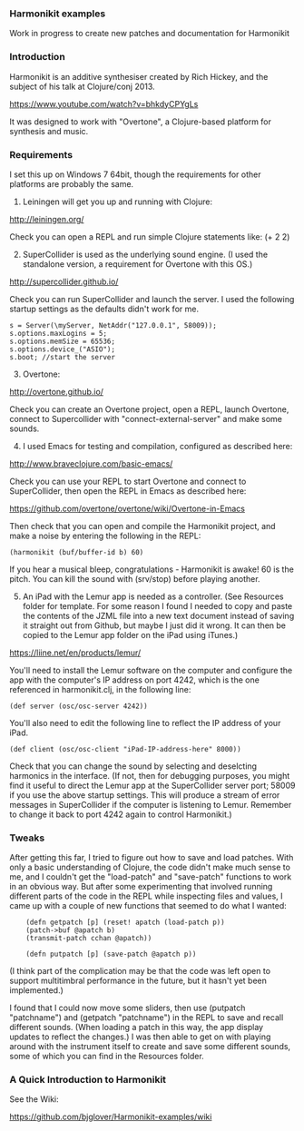 ### Harmonikit examples

Work in progress to create new patches and documentation for Harmonikit




### Introduction

Harmonikit is an additive synthesiser created by Rich Hickey, and the subject of his talk at Clojure/conj 2013.

https://www.youtube.com/watch?v=bhkdyCPYgLs

It was designed to work with "Overtone", a Clojure-based platform for synthesis and music.




### Requirements

I set this up on Windows 7 64bit, though the requirements for other platforms are probably the same.

1) Leiningen will get you up and running with Clojure:

http://leiningen.org/

Check you can open a REPL and run simple Clojure statements like: (+ 2 2)


2) SuperCollider is used as the underlying sound engine. (I used the standalone version, a requirement for Overtone with this OS.)

http://supercollider.github.io/

Check you can run SuperCollider and launch the server. I used the following startup settings as the defaults didn't work for me.

    s = Server(\myServer, NetAddr("127.0.0.1", 58009));
    s.options.maxLogins = 5;
    s.options.memSize = 65536;
    s.options.device_("ASIO");
    s.boot; //start the server

3) Overtone:

http://overtone.github.io/

Check you can create an Overtone project, open a REPL, launch Overtone, connect to Supercollider with "connect-external-server" and make some sounds.


4) I used Emacs for testing and compilation, configured as described here:

http://www.braveclojure.com/basic-emacs/

Check you can use your REPL to start Overtone and connect to SuperCollider, then open the REPL in Emacs as described here:

https://github.com/overtone/overtone/wiki/Overtone-in-Emacs

Then check that you can open and compile the Harmonikit project, and make a noise by entering the following in the REPL:

    (harmonikit (buf/buffer-id b) 60)
    
If you hear a musical bleep, congratulations - Harmonikit is awake! 60 is the pitch. You can kill the sound with (srv/stop) before playing another.


5) An iPad with the Lemur app is needed as a controller. (See Resources folder for template. For some reason I found I needed to copy and paste the contents of the JZML file into a new text document instead of saving it straight out from Github, but maybe I just did it wrong. It can then be copied to the Lemur app folder on the iPad using iTunes.) 

https://liine.net/en/products/lemur/

You'll need to install the Lemur software on the computer and configure the app with the computer's IP address on port 4242, which is the one referenced in harmonikit.clj, in the following line:

    (def server (osc/osc-server 4242))

You'll also need to edit the following line to reflect the IP address of your iPad.

    (def client (osc/osc-client "iPad-IP-address-here" 8000))

Check that you can change the sound by selecting and deselcting harmonics in the interface. (If not, then for debugging purposes, you might find it useful to direct the Lemur app at the SuperCollider server port; 58009 if you use the above startup settings. This will produce a stream of error messages in SuperCollider if the computer is listening to Lemur. Remember to change it back to port 4242 again to control Harmonikit.)

### Tweaks

After getting this far, I tried to figure out how to save and load patches. With only a basic understanding of Clojure, the code didn't make much sense to me, and I couldn't get the "load-patch" and "save-patch" functions to work in an obvious way. But after some experimenting that involved running different parts of the code in the REPL while inspecting files and values, I came up with a couple of new functions that seemed to do what I wanted:

        (defn getpatch [p] (reset! apatch (load-patch p))
        (patch->buf @apatch b)
        (transmit-patch cchan @apatch))

        (defn putpatch [p] (save-patch @apatch p))

(I think part of the complication may be that the code was left open to support multitimbral performance in the future, but it hasn't yet been implemented.)

I found that I could now move some sliders, then use (putpatch "patchname") and (getpatch "patchname") in the REPL to save and recall different sounds. (When loading a patch in this way, the app display updates to reflect the changes.) I was then able to get on with playing around with the instrument itself to create and save some different sounds, some of which you can find in the Resources folder.

### A Quick Introduction to Harmonikit

See the Wiki:

https://github.com/bjglover/Harmonikit-examples/wiki
